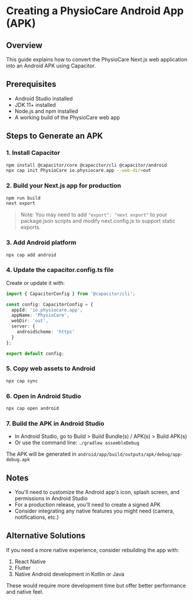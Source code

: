 # Creating a PhysioCare Android App (APK)

## Overview
This guide explains how to convert the PhysioCare Next.js web application into an Android APK using Capacitor.

## Prerequisites
- Android Studio installed
- JDK 11+ installed
- Node.js and npm installed
- A working build of the PhysioCare web app

## Steps to Generate an APK

### 1. Install Capacitor
```bash
npm install @capacitor/core @capacitor/cli @capacitor/android
npx cap init PhysioCare io.physiocare.app --web-dir=out
```

### 2. Build your Next.js app for production
```bash
npm run build
next export
```

> Note: You may need to add `"export": "next export"` to your package.json scripts and modify next.config.js to support static exports.

### 3. Add Android platform
```bash
npx cap add android
```

### 4. Update the capacitor.config.ts file
Create or update it with:
```typescript
import { CapacitorConfig } from '@capacitor/cli';

const config: CapacitorConfig = {
  appId: 'io.physiocare.app',
  appName: 'PhysioCare',
  webDir: 'out',
  server: {
    androidScheme: 'https'
  }
};

export default config;
```

### 5. Copy web assets to Android
```bash
npx cap sync
```

### 6. Open in Android Studio
```bash
npx cap open android
```

### 7. Build the APK in Android Studio
- In Android Studio, go to Build > Build Bundle(s) / APK(s) > Build APK(s)
- Or use the command line: `./gradlew assembleDebug`

The APK will be generated in `android/app/build/outputs/apk/debug/app-debug.apk`

## Notes
- You'll need to customize the Android app's icon, splash screen, and permissions in Android Studio
- For a production release, you'll need to create a signed APK
- Consider integrating any native features you might need (camera, notifications, etc.)

## Alternative Solutions
If you need a more native experience, consider rebuilding the app with:
1. React Native
2. Flutter 
3. Native Android development in Kotlin or Java

These would require more development time but offer better performance and native feel. 